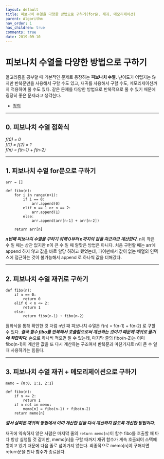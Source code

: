 ```yaml
---
layout: default
title: 피보나치 수열을 다양한 방법으로 구하기(for문, 재귀, 메모리제이션)
parent: Algorithm
nav_order: 1
has_children: true
comments: true
date: 2019-09-10
---
```


# 피보나치 수열을 다양한 방법으로 구하기

알고리즘을 공부할 때 기본적인 문제로 등장하는 **피보나치 수열.** 난이도가 어렵지는 않지만 반복문만을 사용해서 구할 수도 있고, 재귀를 사용해서 구할 수도, 메모리제이션까지 적용하여 풀 수도 있다. 같은 문제를 다양한 방법으로 반복적으로 풀 수 있기 때문에 굉장히 좋은 문제라고 생각한다.

- [정의](https://ko.wikipedia.org/wiki/%ED%94%BC%EB%B3%B4%EB%82%98%EC%B9%98_%EC%88%98)

---

## 0. 피보나치 수열 점화식

_f(0) = 0_ <br>
_f(1) = f(2) = 1_ <br>
_f(n) = f(n-1) + f(n-2)_ <br>

---

## 1. 피보나치 수열 for문으로 구하기

```
arr = []

def fibo(n):
    for i in range(n+1):
        if i == 0:
            arr.append(0)
        elif n == 1 or n == 2:
            arr.append(1)
        else:
            arr.append(arr[n-1] + arr[n-2])

    return arr[n]
```

**_n번째 피보나치 수열을 구하기 위해 0부터 n까지의 값을 차근차근 계산한다._** n이 작은 수 일 때는 상관 없지만 n이 큰 수 일 때 알맞은 방법은 아니다. 처음 구현할 때는 arr에 append 하지 않고 값을 바로 할당 하려고 했었는데, 파이썬에서 값이 없는 배열의 인덱스에 접근하는 것이 불가능해서 append 로 하나씩 값을 더해갔다.

---

## 2. 피보나치 수열 재귀로 구하기

```
def fibo(n):
    if n == 0:
        return 0
    elif 0 < n <= 2:
        return 1
    else:
        return fibo(n-1) + fibo(n-2)
```

점화식을 통해 확인한 것 처럼 n번 째 피보나치 수열은 f(n) = f(n-1) + f(n-2) 로 구할 수 있다. **_결국 함수 fibo를 반복해서 호출함으로써 계산하는 것이기 때문에 재귀로 풀기에 적합하다._** 손으로 하나씩 적으면 알 수 있는데, 마지막 줄의 fibo(n-2)는 이미 fibo(n-1)이 계산한 값을 또 다시 계산하는 구조여서 반복문과 마찬가지로 n이 큰 수 일 때 사용하기는 힘들다.

---

## 3. 피보나치 수열 재귀 + 메모리제이션으로 구하기

```
memo = {0:0, 1:1, 2:1}

def fibo(n):
    if n <= 2:
        return 1
    if n not in memo:
        memo[n] = fibo(n-1) + fibo(n-2)
    return memo[n]

```

**_앞서 살펴본 재귀의 방법에서 이미 계산한 값을 다시 계산하지 않도록 개선한 방법이다._** <br>

재귀에 익숙하지 않은 사람은 마지막 줄의 `return memo[n]`이 함수 fibo를 호출할 때 마다 항상 실행될 것 같지만, memo[n]을 구할 때까지 재귀 함수가 계속 호출되어 스택에 쌓이고 있기 때문에 다음 줄로 넘어가지 않는다. 최종적으로 memo[n]이 구해지면 return문을 만나 함수가 종료된다.
